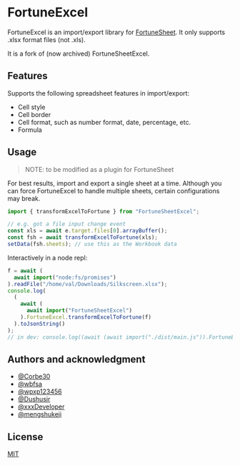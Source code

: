 # FortuneExcel

FortuneExcel is an import/export library for [FortuneSheet](https://github.com/ruilisi/fortune-sheet/).
It only supports .xlsx format files (not .xls).

It is a fork of (now archived) FortuneSheetExcel.

## Features

Supports the following spreadsheet features in import/export:

- Cell style
- Cell border
- Cell format, such as number format, date, percentage, etc.
- Formula

## Usage

> NOTE: to be modified as a plugin for FortuneSheet

For best results, import and export a single sheet at a time. Although you can force FortuneExcel to handle multiple sheets, certain configurations may break.

```js
import { transformExcelToFortune } from "FortuneSheetExcel";

// e.g. got a file input change event
const xls = await e.target.files[0].arrayBuffer();
const fsh = await transformExcelToFortune(xls);
setData(fsh.sheets); // use this as the Workbook data
```

Interactively in a node repl:

```js
f = await (
  await import("node:fs/promises")
).readFile("/home/val/Downloads/Silkscreen.xlsx");
console.log(
  (
    await (
      await import("FortuneSheetExcel")
    ).FortuneExcel.transformExcelToFortune(f)
  ).toJsonString()
);
// in dev: console.log((await (await import("./dist/main.js")).FortuneExcel.transformExcelToFortune(f)).toJsonString())
```

## Authors and acknowledgment

- [@Corbe30](https://github.com/Corbe30)
- [@wbfsa](https://github.com/wbfsa)
- [@wpxp123456](https://github.com/wpxp123456)
- [@Dushusir](https://github.com/Dushusir)
- [@xxxDeveloper](https://github.com/xxxDeveloper)
- [@mengshukeji](https://github.com/mengshukeji)

## License

[MIT](http://opensource.org/licenses/MIT)
